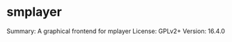 # smplayer

Summary:        A graphical frontend for mplayer
License:        GPLv2+
Version:        16.4.0
